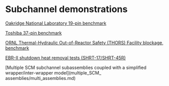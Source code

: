# Subchannel demonstrations

[Oakridge National Laboratory 19-pin benchmark](ornl_19_pin/ornl_19_pin.md)

[Toshiba 37-pin benchmark](toshiba_37_pin/toshiba_37_pin.md)

[ORNL Thermal-Hydraulic Out-of-Reactor Safety (THORS) Facility blockage, benchmark](thors/thors.md)

[EBR-II shutdown heat removal tests (SHRT-17/SHRT-45R)](EBR-II/EBR-II.md)

[Multiple SCM subchannel subassemblies coupled with a simplified wrapper/inter-wrapper model](multiple_SCM_
assemblies/multi_assemblies.md)
